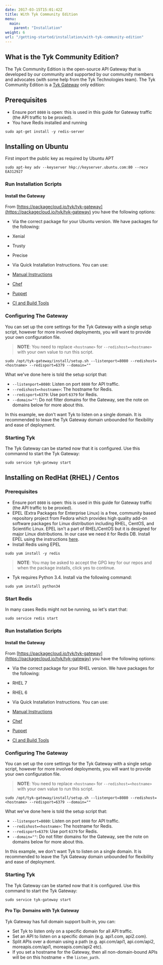 ```yaml
---
date: 2017-03-15T15:01:42Z
title: With Tyk Community Edition
menu: 
  main:
    parent: "Installation"
weight: 6
url: "/getting-started/installation/with-tyk-community-edition"
---
```


## <a name="what-is-tyk-community-edition"></a>What is the Tyk Community Edition?

The Tyk Community Edition is the open-source API Gateway that is developed by our community and supported by our community members and advocates (with some help from the Tyk Technologies team). The Tyk Community Edition is a [Tyk Gateway](https://tyk.io/docs/concepts/tyk-components/gateway/) only edition:


## <a name="prerequisites"></a>Prerequisites

*   Ensure port `8080` is open: this is used in this guide for Gateway traffic (the API traffic to be proxied).
*   You have Redis installed and running

```{.copyWrapper}
sudo apt-get install -y redis-server
```

## <a name="install-on-ubuntu"></a>Installing on Ubuntu

First import the public key as required by Ubuntu APT

```{.copyWrapper}
sudo apt-key adv --keyserver hkp://keyserver.ubuntu.com:80 --recv EA312927
```

### Run Installation Scripts

#### Install the Gateway

From [https://packagecloud.io/tyk/tyk-gateway](https://packagecloud.io/tyk/tyk-gateway) you have the following options:

* Via the correct package for your Ubuntu version. We have packages for the following:
 * Xenial
 * Trusty
 * Precise

* Via Quick Installation Instructions. You can use: 
 * [Manual Instructions](https://packagecloud.io/tyk/tyk-gateway/install#manual-deb)
 * [Chef](https://packagecloud.io/tyk/tyk-gateway/install#chef)
 * [Puppet](https://packagecloud.io/tyk/tyk-gateway/install#puppet)
 * [CI and Build Tools](https://packagecloud.io/tyk/tyk-gateway/ci)

### <a name="configure-tyk-community-edition"></a>Configuring The Gateway 

You can set up the core settings for the Tyk Gateway with a single setup script, however for more involved deployments, you will want to provide your own configuration file.

> **NOTE**: You need to replace `<hostname>` for `--redishost=<hostname>` with your own value to run this script.

```{.copyWrapper}
sudo /opt/tyk-gateway/install/setup.sh --listenport=8080 --redishost=<hostname> --redisport=6379 --domain=""
```

What we've done here is told the setup script that:

*   `--listenport=8080`: Listen on port `8080` for API traffic.
*   `--redishost=<hostname>`: The hostname for Redis.
*   `--redisport=6379`: Use port `6379` for Redis.
*   `--domain=""`: Do not filter domains for the Gateway, see the note on domains below for more about this.

In this example, we don't want Tyk to listen on a single domain. It is recommended to leave the Tyk Gateway domain unbounded for flexibility and ease of deployment.

### Starting Tyk

The Tyk Gateway can be started now that it is configured. Use this commannd to start the Tyk Gateway:
```{.copyWrapper}
sudo service tyk-gateway start
```

## <a name="installing-on-redhat-centos"></a>Installing on RedHat (RHEL) / Centos

### Prerequisites

*   Ensure port `8080` is open: this is used in this guide for Gateway traffic (the API traffic to be proxied).
*   EPEL (Extra Packages for Enterprise Linux) is a free, community based repository project from Fedora which provides high quality add-on software packages for Linux distribution including RHEL, CentOS, and Scientific Linux. EPEL isn't a part of RHEL/CentOS but it is designed for major Linux distributions. In our case we need it for Redis DB. Install EPEL using the instructions [here](http://fedoraproject.org/wiki/EPEL#How_can_I_use_these_extra_packages.3F).
*   Install Redis using EPEL

```{.copyWrapper}
sudo yum install -y redis
```

> **NOTE**: You may be asked to accept the GPG key for our repos and when the package installs, click yes to continue.

*   Tyk requires Python 3.4. Install via the following command:

```{.copyWrapper}
sudo yum install python34
```

### Start Redis

In many cases Redis might not be running, so let's start that:
```{.copyWrapper}
sudo service redis start
```

### Run Installation Scripts

#### Install the Gateway

From [https://packagecloud.io/tyk/tyk-gateway](https://packagecloud.io/tyk/tyk-gateway) you have the following options:

* Via the correct package for your RHEL version. We have packages for the following:
 * RHEL 7
 * RHEL 6
 
* Via Quick Installation Instructions. You can use:
 * [Manual Instructions](https://packagecloud.io/tyk/tyk-gateway/install#manual-rpm)
 * [Chef](https://packagecloud.io/tyk/tyk-gateway/install#chef)
 * [Puppet](https://packagecloud.io/tyk/tyk-gateway/install#puppet)
 * [CI and Build Tools](https://packagecloud.io/tyk/tyk-gateway/ci)

### <a name="configure-tyk-community-edition"></a>Configuring The Gateway 

You can set up the core settings for the Tyk Gateway with a single setup script, however for more involved deployments, you will want to provide your own configuration file.

> **NOTE**: You need to replace `<hostname>` for `--redishost=<hostname>` with your own value to run this script.

```{.copyWrapper}
sudo /opt/tyk-gateway/install/setup.sh --listenport=8080 --redishost=<hostname> --redisport=6379 --domain=""
```

What we've done here is told the setup script that:

*   `--listenport=8080`: Listen on port `8080` for API traffic.
*   `--redishost=<hostname>`: The hostname for Redis.
*   `--redisport=6379`: Use port `6379` for Redis.
*   `--domain=""`: Do not filter domains for the Gateway, see the note on domains below for more about this.

In this example, we don't want Tyk to listen on a single domain. It is recommended to leave the Tyk Gateway domain unbounded for flexibility and ease of deployment.

### Starting Tyk

The Tyk Gateway can be started now that it is configured. Use this command to start the Tyk Gateway:
```{.copyWrapper}
sudo service tyk-gateway start
```

#### Pro Tip: Domains with Tyk Gateway

Tyk Gateway has full domain support built-in, you can:

*   Set Tyk to listen only on a specific domain for all API traffic.
*   Set an API to listen on a specific domain (e.g. api1.com, api2.com).
*   Split APIs over a domain using a path (e.g. api.com/api1, api.com/api2, moreapis.com/api1, moreapis.com/api2 etc).
*   If you set a hostname for the Gateway, then all non-domain-bound APIs will be on this hostname + the `listen_path`.